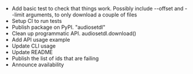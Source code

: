 
- Add basic test to check that things work.
Possibly include --offset and --limit arguments, to only download a couple of files
- Setup CI to run tests
- Publish package on PyPI. "audiosetdl"
- Clean up programmatic API. audiosetdl.download()
- Add API usage example
- Update CLI usage
- Update README
- Publish the list of ids that are failing
- Announce availability
